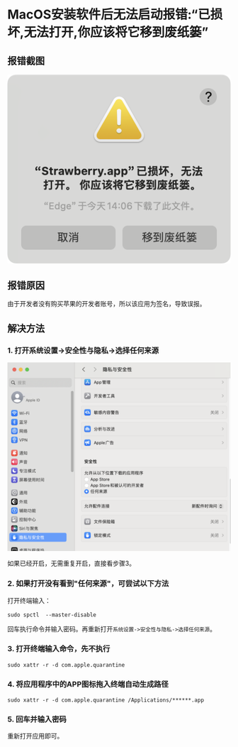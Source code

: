 # MacOS安装软件后无法启动报错:“已损坏,无法打开,你应该将它移到废纸篓”

## 报错截图

<img src="/demo/zhCN/doc/macos_open_error/1.png" alt="demo">

## 报错原因

由于开发者没有购买苹果的开发者账号，所以该应用为签名，导致误报。

## 解决方法

### 1. 打开系统设置->安全性与隐私->选择任何来源

<img src="/demo/zhCN/doc/macos_open_error/2.png" alt="demo">

如果已经开启，无需重复开启，直接看步骤3。

### 2. 如果打开没有看到"任何来源"，可尝试以下方法

打开终端输入：

```shell
sudo spctl  --master-disable
```

回车执行命令并输入密码。再重新打开`系统设置->安全性与隐私->选择任何来源`。

### 3. 打开终端输入命令，先不执行

```shell
sudo xattr -r -d com.apple.quarantine
```

### 4. 将应用程序中的APP图标拖入终端自动生成路径

```shell
sudo xattr -r -d com.apple.quarantine /Applications/******.app
```

### 5. 回车并输入密码

重新打开应用即可。
